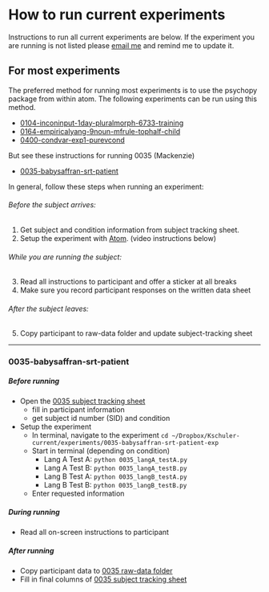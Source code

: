 # How to run current experiments
Instructions to run all current experiments are below.  If the experiment you are running is not listed please [email me](mailto:kathryn.schuler@gmail.com) and remind me to update it.



## For most experiments
The preferred method for running most experiments is to use the psychopy package from within atom.  The following experiments can be run using this method.
- [0104-inconinput-1day-pluralmorph-6733-training](https://www.dropbox.com/sh/shsocn1wmsurzc7/AAAkqM7ausOZJVn4b7C4iBaZa?dl=0)
- [0164-empiricalyang-9noun-mfrule-tophalf-child](https://www.dropbox.com/sh/8es4zzff09f245q/AADTMm_qAixYBfUHes61yTraa?dl=0)
- [0400-condvar-exp1-purevcond](https://www.dropbox.com/sh/8jlpkr4chowqjj8/AAB8wzYZvBg-eIOjVIYEaBiNa?dl=0)

But see these instructions for running 0035 (Mackenzie)
- [0035-babysaffran-srt-patient](#0035-babysaffran-srt-patient)

In general, follow these steps when running an experiment:
###### Before the subject arrives:
1. Get subject and condition information from subject tracking sheet.
2. Setup the experiment with [Atom](https://atom.io/packages/psychopy). (video instructions below)

###### While you are running the subject:
3. Read all instructions to participant and offer a sticker at all breaks
4. Make sure you record participant responses on the written data sheet

###### After the subject leaves:
5. Copy participant to raw-data folder and update subject-tracking sheet



---

### 0035-babysaffran-srt-patient
##### Before running
- Open the [0035 subject tracking sheet]()
  - fill in participant information
  - get subject id number (SID) and condition
- Setup the experiment
  - In terminal, navigate to the experiment `cd ~/Dropbox/Kschuler-current/experiments/0035-babysaffran-srt-patient-exp`
  - Start in terminal (depending on condition)
    - Lang A Test A: `python 0035_langA_testA.py`
    - Lang A Test B: `python 0035_langA_testB.py`
    - Lang B Test A: `python 0035_langB_testA.py`
    - Lang B Test B: `python 0035_langB_testB.py`
  - Enter requested information 

##### During running
- Read all on-screen instructions to participant

##### After running
- Copy participant data to [0035 raw-data folder]()
- Fill in final columns of [0035 subject tracking sheet]()
